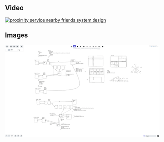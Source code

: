 

## Video

[![proximity service nearby friends system design](https://img.youtube.com/vi/LHuhvvlFxA0/hqdefault.jpg)](https://www.youtube.com/watch?v=LHuhvvlFxA0)


## Images

<img src="images/approach_1.png" alt="proximity service nearby friends system design">

